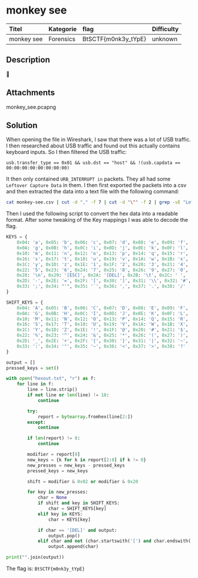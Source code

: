 # monkey see

| Titel          | Kategorie | flag | Difficulty |
| :---        |    :----   |:--- |  :--- |
| monkey see | Forensics  | BtSCTF{m0nk3y_tYpE} | unknown |

## Description
🙈

## Attachments
monkey_see.pcapng

## Solution
When opening the file in Wireshark, I saw that there was a lot of USB traffic. I then researched about USB traffic and found out this actually contains keyboard inputs. So I then filtered the USB traffic:
```
usb.transfer_type == 0x01 && usb.dst == "host" && !(usb.capdata == 00:00:00:00:00:00:00:00)
```

It then only contained `URB_INTERRUPT in` packets. They all had some `Leftover Capture Data` in them. I then first exported the packets into a csv and then extracted the data into a text file with the following command:
```bash
cat monkey-see.csv | cut -d "," -f 7 | cut -d "\"" -f 2 | grep -vE "Leftover Capture Data" > hexout.txt
```

Then I used the following script to convert the hex data into a readable format. After some tweaking of the Key mappings I was able to decode the flag.


```python
KEYS = {
    0x04: 'a', 0x05: 'b', 0x06: 'c', 0x07: 'd', 0x08: 'e', 0x09: 'f',
    0x0A: 'g', 0x0B: 'h', 0x0C: 'i', 0x0D: 'j', 0x0E: 'k', 0x0F: 'l',
    0x10: 'm', 0x11: 'n', 0x12: 'o', 0x13: 'p', 0x14: 'q', 0x15: 'r',
    0x16: 's', 0x17: 't', 0x18: 'u', 0x19: 'v', 0x1A: 'w', 0x1B: 'x',
    0x1C: 'y', 0x1D: 'z', 0x1E: '1', 0x1F: '2', 0x20: '3', 0x21: '4',
    0x22: '5', 0x23: '6', 0x24: '7', 0x25: '8', 0x26: '9', 0x27: '0',
    0x28: '\n', 0x29: '[ESC]', 0x2A: '[DEL]', 0x2B: '\t', 0x2C: ' ',
    0x2D: '-', 0x2E: '=', 0x2F: '[', 0x30: ']', 0x31: '\\', 0x32: '#',
    0x33: ';', 0x34: "'", 0x35: '`', 0x36: ',', 0x37: '.', 0x38: '/'
}

SHIFT_KEYS = {
    0x04: 'A', 0x05: 'B', 0x06: 'C', 0x07: 'D', 0x08: 'E', 0x09: 'F',
    0x0A: 'G', 0x0B: 'H', 0x0C: 'I', 0x0D: 'J', 0x0E: 'K', 0x0F: 'L',
    0x10: 'M', 0x11: 'N', 0x12: 'O', 0x13: 'P', 0x14: 'Q', 0x15: 'R',
    0x16: 'S', 0x17: 'T', 0x18: 'U', 0x19: 'V', 0x1A: 'W', 0x1B: 'X',
    0x1C: 'Y', 0x1D: 'Z', 0x1E: '!', 0x1F: '@', 0x20: '#', 0x21: '$',
    0x22: '%', 0x23: '^', 0x24: '&', 0x25: '*', 0x26: '(', 0x27: ')',
    0x2D: '_', 0x2E: '+', 0x2F: '{', 0x30: '}', 0x31: '|', 0x32: '~',
    0x33: ':', 0x34: '"', 0x35: '~', 0x36: '<', 0x37: '>', 0x38: '?'
}

output = []
pressed_keys = set()

with open("hexout.txt", "r") as f:
    for line in f:
        line = line.strip()
        if not line or len(line) != 18:
            continue

        try:
            report = bytearray.fromhex(line[2:])
        except:
            continue

        if len(report) != 8:
            continue

        modifier = report[0]
        new_keys = {k for k in report[2:8] if k != 0}
        new_presses = new_keys - pressed_keys
        pressed_keys = new_keys

        shift = modifier & 0x02 or modifier & 0x20

        for key in new_presses:
            char = None
            if shift and key in SHIFT_KEYS:
                char = SHIFT_KEYS[key]
            elif key in KEYS:
                char = KEYS[key]

            if char == '[DEL]' and output:
                output.pop()
            elif char and not (char.startswith('[') and char.endswith(']')):
                output.append(char)

print("".join(output))
```

The flag is: `BtSCTF{m0nk3y_tYpE}`